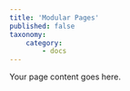 ```yaml
---
title: 'Modular Pages'
published: false
taxonomy:
    category:
        - docs
---
```


Your page content goes here.